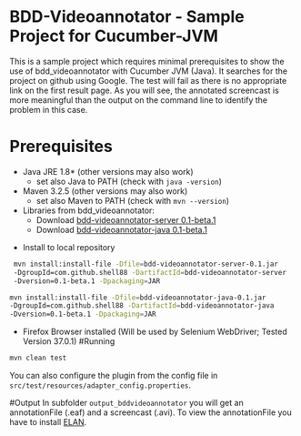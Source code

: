 # BDD-Videoannotator - Sample Project for Cucumber-JVM
This is a sample project which requires minimal prerequisites to show the use of bdd_videoannotator
with Cucumber JVM (Java). It searches for the project on github using Google. The test will fail as there is no appropriate link on the first result page. As you will see, the annotated screencast is more meaningful than the output on the command line to identify the problem in this case.

# Prerequisites
- Java JRE 1.8* (other versions may also work)
  * set also Java to PATH (check with `java -version`)
- Maven 3.2.5 (other versions may also work)
  * set also Maven to PATH (check with `mvn --version`)
- Libraries from bdd_videoannotator:
  * Download [bdd-videoannotator-server 0.1-beta.1](https://github.com/shell88/bdd_videoannotator/releases/download/v0.1-beta.1/bdd-videoannotator-java-0.1.jar) 
  * Download [bdd-videoannotator-java 0.1-beta.1](https://github.com/shell88/bdd_videoannotator/releases/download/v0.1-beta.1/bdd-videoannotator-java-0.1.jar)
 * Install to local repository
```sh
 mvn install:install-file -Dfile=bdd-videoannotator-server-0.1.jar 
 -DgroupId=com.github.shell88 -DartifactId=bdd-videoannotator-server 
 -Dversion=0.1-beta.1 -Dpackaging=JAR
```
```sh
mvn install:install-file -Dfile=bdd-videoannotator-java-0.1.jar 
-DgroupId=com.github.shell88 -DartifactId=bdd-videoannotator-java 
-Dversion=0.1-beta.1 -Dpackaging=JAR
```
- Firefox Browser installed (Will be used by Selenium WebDriver; Tested Version 37.0.1)
#Running

```sh
mvn clean test
```
You can also configure the plugin from the config file in `src/test/resources/adapter_config.properties`.

#Output
In subfolder `output_bddvideoannotator` you will get an annotationFile (.eaf) and a screencast (.avi).
To view the annotationFile you have to install [ELAN](https://tla.mpi.nl/tools/tla-tools/elan/download/).
 


